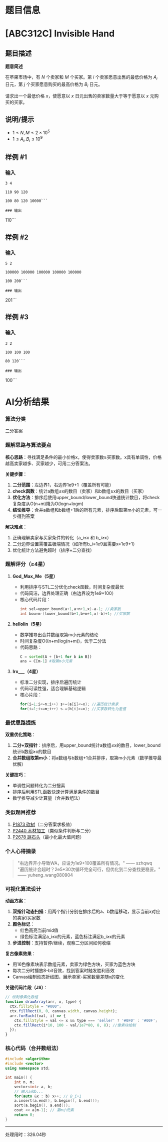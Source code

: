 # 题目信息

# [ABC312C] Invisible Hand

## 题目描述

**题意简述**

在苹果市场中，有 $N$ 个卖家和 $M$ 个买家。第 $i$ 个卖家愿意出售的最低价格为 $A_i$ 日元，第 $j$ 个买家愿意购买的最高价格为 $B_i$ 日元。

请求出一个最低价格 $x$，使愿意以 $x$ 日元出售的卖家数量大于等于愿意以 $x$ 元购买的买家。

## 说明/提示

- $1 \le N,M \le 2 \times 10^5$
- $1 \le A_i,B_i \le 10^9$

## 样例 #1

### 输入

```
3 4

110 90 120

100 80 120 10000```

### 输出

```
110```

## 样例 #2

### 输入

```
5 2

100000 100000 100000 100000 100000

100 200```

### 输出

```
201```

## 样例 #3

### 输入

```
3 2

100 100 100

80 120```

### 输出

```
100```

# AI分析结果



### 算法分类
二分答案

### 题解思路与算法要点
**核心思路**：寻找满足条件的最小价格x，使得卖家数≥买家数。x具有单调性，价格越高卖家越多、买家越少，可用二分答案法。

**关键步骤**：
1. **二分范围**：左边界1，右边界1e9+1（覆盖所有可能）
2. **check函数**：统计a数组≤x的数目（卖家）和b数组≥x的数目（买家）
3. **优化方法**：排序后使用upper_bound/lower_bound快速统计数目，将check复杂度从O(n+m)降为O(logn+logm)
4. **结论推导**：合并a数组和b数组+1后的所有元素，排序后取第m小的元素，可一步得到答案

**解决难点**：
1. 正确理解卖家与买家条件的转化（a_i≤x 和 b_i≥x）
2. 二分边界设置需覆盖极端情况（如所有b_i=1e9且需要x=1e9+1）
3. 优化统计方法避免超时（排序+二分查找）

### 题解评分（≥4星）
1. **God_Max_Me（5星）**  
   - 利用排序与STL二分优化check函数，时间复杂度最优
   - 代码简洁，边界处理正确（右边界设为1e9+100）
   - 核心代码片段：
     ```cpp
     int sel=upper_bound(a+1,a+n+1,x)-a-1; //卖家数
     int bou=m-(lower_bound(b+1,b+m+1,x)-b)+1; //买家数
     ```

2. **hellolin（5星）**  
   - 数学推导出合并数组取第m小元素的结论
   - 时间复杂度O((n+m)log(n+m))，优于二分法
   - 代码思路：
     ```python
     C = sorted(A + [b+1 for b in B])
     ans = C[m-1] #取第m小元素
     ```

3. **lrx___（4星）**  
   - 标准二分实现，排序后遍历统计
   - 代码可读性强，适合理解基础逻辑
   - 核心片段：
     ```cpp
     for(i=1;i<=n;i++) s+=(a[i]<=x); //遍历统计卖家
     for(i=1;i<=m;i++) s-=(b[i]>=x); //买家数转化为差值
     ```

### 最优思路提炼
**双重优化策略**：
1. **二分+双指针**：排序后，用upper_bound统计a数组≤x的数目，lower_bound统计b数组≥x的数目
2. **合并数组取第m小**：将a数组与b数组+1合并排序，取第m小元素（数学推导最优解）

**关键技巧**：
- 单调性问题转化为二分搜索
- 排序后利用STL函数快速计算满足条件的数目
- 数学推导减少计算量（合并数组法）

### 类似题目推荐
1. [P1873 砍树](https://www.luogu.com.cn/problem/P1873)（二分答案求极值）
2. [P2440 木材加工](https://www.luogu.com.cn/problem/P2440)（类似条件判断与二分）
3. [P2678 跳石头](https://www.luogu.com.cn/problem/P2678)（最小化最大值问题）

### 个人心得摘录
> "右边界开小导致WA，应设为1e9+100覆盖所有情况。" —— szhqwq  
> "遍历统计会超时？2e5*30次循环完全可行，但优化到二分查找更稳妥。" —— yuheng_wang080904

### 可视化算法设计
**动画方案**：
1. **双指针动态扫描**：用两个指针分别在排序后的a、b数组移动，显示当前x对应的卖家/买家数
2. **颜色标记**：
   - 红色高亮当前mid值
   - 绿色标注满足a_i≤x的元素，蓝色标注满足b_i≥x的元素
3. **步进控制**：支持暂停/继续，观察二分区间如何收缩

**复古像素效果**：
- 用16色像素块表示数组元素，卖家为绿色方块，买家为蓝色方块
- 每次二分时播放8-bit音效，找到答案时触发胜利音效
- Canvas绘制动态折线图，展示卖家-买家数量差随x的变化

**关键代码片段（JS）**：
```javascript
// 绘制像素化数组
function drawArray(arr, x, type) {
  ctx.fillStyle = "#000";
  ctx.fillRect(0, 0, canvas.width, canvas.height);
  arr.forEach((val, i) => {
    ctx.fillStyle = val <= x && type === 'seller' ? '#0F0' : '#00F';
    ctx.fillRect(i*10, 100 - val/1e7*80, 8, 8); //像素块绘制
  });
}
```

### 核心代码（合并数组法）
```cpp
#include <algorithm>
#include <vector>
using namespace std;

int main() {
    int n, m;
    vector<int> a, b;
    // 输入a和b...
    for(auto &x : b) x++; // B_i+1
    a.insert(a.end(), b.begin(), b.end());
    sort(a.begin(), a.end());
    cout << a[m-1]; // 第m小元素
    return 0;
}
```

---
处理用时：326.04秒